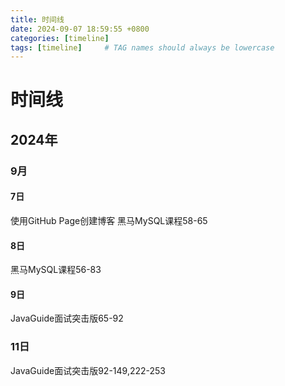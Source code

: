 ```yaml
---
title: 时间线
date: 2024-09-07 18:59:55 +0800
categories: [timeline]
tags: [timeline]     # TAG names should always be lowercase
---
```

# 时间线
## 2024年
### 9月
#### 7日
使用GitHub Page创建博客
黑马MySQL课程58-65
#### 8日
黑马MySQL课程56-83
#### 9日
JavaGuide面试突击版65-92
### 11日
JavaGuide面试突击版92-149,222-253